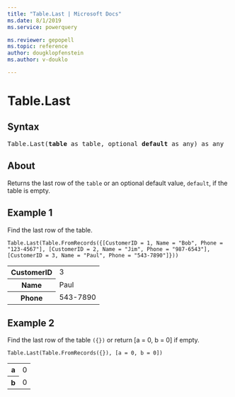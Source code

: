 ```yaml
---
title: "Table.Last | Microsoft Docs"
ms.date: 8/1/2019
ms.service: powerquery

ms.reviewer: gepopell
ms.topic: reference
author: dougklopfenstein
ms.author: v-douklo

---
```

# Table.Last

## Syntax

<pre>
Table.Last(<b>table</b> as table, optional <b>default</b> as any) as any
</pre>
  
## About  
Returns the last row of the `table` or an optional default value, `default`, if the table is empty.

## Example 1
Find the last row of the table.

```powerquery-m
Table.Last(Table.FromRecords({[CustomerID = 1, Name = "Bob", Phone = "123-4567"], [CustomerID = 2, Name = "Jim", Phone = "987-6543"], [CustomerID = 3, Name = "Paul", Phone = "543-7890"]}))
```

<table> <tr> <th>CustomerID</th> <td>3</td> </tr> <tr> <th>Name</th> <td>Paul</td> </tr> <tr> <th>Phone</th> <td>543-7890</td> </tr> </table>

## Example 2
Find the last row of the table `({})` or return [a = 0, b = 0] if empty.

```powerquery-m
Table.Last(Table.FromRecords({}), [a = 0, b = 0])
```

<table> <tr> <th>a</th> <td>0</td> </tr> <tr> <th>b</th> <td>0</td> </tr> </table>
